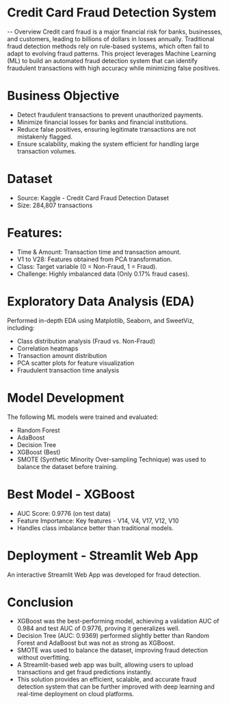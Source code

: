 
# Credit Card Fraud Detection System
-- Overview
Credit card fraud is a major financial risk for banks, businesses, and customers, leading to billions of dollars in losses annually. Traditional fraud detection methods rely on rule-based systems, which often fail to adapt to evolving fraud patterns.
This project leverages Machine Learning (ML) to build an automated fraud detection system that can identify fraudulent transactions with high accuracy while minimizing false positives.

#  Business Objective
* Detect fraudulent transactions  to prevent unauthorized payments.
* Minimize financial losses for banks and financial institutions.
* Reduce false positives, ensuring legitimate transactions are not mistakenly flagged.
* Ensure scalability, making the system efficient for handling large transaction volumes.

#  Dataset
* Source: Kaggle - Credit Card Fraud Detection Dataset
* Size: 284,807 transactions

# Features:
* Time & Amount: Transaction time and transaction amount.
* V1 to V28: Features obtained from PCA transformation.
* Class: Target variable (0 = Non-Fraud, 1 = Fraud).
* Challenge: Highly imbalanced data (Only 0.17% fraud cases).

#  Exploratory Data Analysis (EDA)
Performed in-depth EDA using Matplotlib, Seaborn, and SweetViz, including:
* Class distribution analysis (Fraud vs. Non-Fraud)
* Correlation heatmaps
* Transaction amount distribution
* PCA scatter plots for feature visualization
* Fraudulent transaction time analysis

# Model Development
The following ML models were trained and evaluated:

* Random Forest
* AdaBoost	
* Decision Tree	
* XGBoost (Best)	
* SMOTE (Synthetic Minority Over-sampling Technique) was used to balance the dataset before training.

# Best Model - XGBoost
*  AUC Score: 0.9776 (on test data)
*  Feature Importance: Key features - V14, V4, V17, V12, V10
*  Handles class imbalance better than traditional models.

# Deployment - Streamlit Web App
An interactive Streamlit Web App was developed for fraud detection.

# Conclusion
*  XGBoost was the best-performing model, achieving a validation AUC of 0.984 and test AUC of 0.9776, proving it generalizes well.
*  Decision Tree (AUC: 0.9369) performed slightly better than Random Forest and AdaBoost but was not as strong as XGBoost.
*  SMOTE was used to balance the dataset, improving fraud detection without overfitting.
*  A Streamlit-based web app was built, allowing users to upload transactions and get fraud predictions instantly.
*  This solution provides an efficient, scalable, and accurate fraud detection system that can be further improved with deep learning and real-time deployment on cloud platforms.
